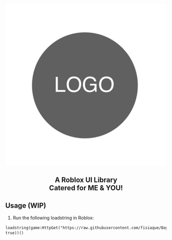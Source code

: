 <p align="center">
  <picture>
    <source media="(prefers-color-scheme: dark)" srcset="./README/BayaLogo_White.png">
    <source media="(prefers-color-scheme: light)" srcset="./README/BayaLogo_Black.png">
    <img alt="baya logo" src="./README/BayaLogo.png">
  </picture>
</p>
<h2 align="center">
  A Roblox UI Library
  <br/>
   Catered for ME & YOU!
</h2>

## Usage (WIP)
1. Run the following loadstring in Roblox: 
```luau
loadstring(game:HttpGet("https://raw.githubusercontent.com/fisiaque/BayaUILibrary/main/src.lua", true))()
```
